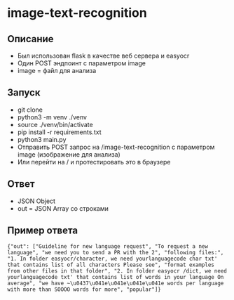 # image-text-recognition

## Описание
- Был использован flask в качестве веб сервера и easyocr
- Один POST эндпоинт с параметром image
- image = файл для анализа

## Запуск
- git clone
- python3 -m venv ./venv
- source ./venv/bin/activate
- pip install -r requirements.txt
- python3 main.py
- Отправить POST запрос на /image-text-recognition с параметром image (изображение для анализа)
- Или перейти на / и протестировать это в браузере

## Ответ
- JSON Object
- out = JSON Array со строками

## Пример ответа
```
{"out": ["Guideline for new language request", "To request a new language", "we need you to send a PR with the 2", "following files:", "1. In folder easyocr/character, we need yourlanguagecode char txt' that contains list of all characters Please see", "format examples from other files in that folder", "2. In folder easyocr /dict, we need yourlanguagecode txt' that contains list of words in your language On average", "we have ~\u0437\u041e\u041e\u041e\u041e words per language with more than SOOOO words for more", "popular"]}
```
